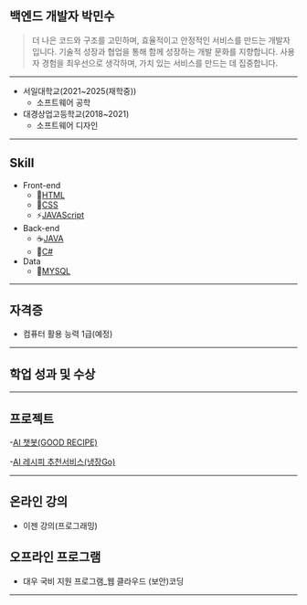 ## 백엔드 개발자 박민수

> 더 나은 코드와 구조를 고민하며, 효율적이고 안정적인 서비스를 만드는 개발자입니다.
기술적 성장과 협업을 통해 함께 성장하는 개발 문화를 지향합니다.
사용자 경험을 최우선으로 생각하며, 가치 있는 서비스를 만드는 데 집중합니다.
---

* 서일대학교(2021~2025(재학중))
  * 소프트웨어 공학
* 대경상업고등학교(2018~2021)
  * 소프트웨어 디자인
---

## Skill
* Front-end
  * 🧱[HTML](./HTML_NOTE.md)
  * 🎨[CSS](./CSS_NOTE.md)
  * ⚡[JAVAScript](./JAVAScript_NOTE.md)
* Back-end
  * ☕[JAVA](./JAVA_NOTE.md)
  * 🎯[C#](./C#_NOTE.md)
* Data
  * 🐬[MYSQL](./MYSQL_NOTE.md)
 ---
 
 ## 자격증
 * 컴퓨터 활용 능력 1급(예정)
 ---
 
 ## 학업 성과 및 수상
 ---
 
 ## 프로젝트
 -[AI 챗봇(GOOD RECIPE)](./Project01.md)
 
 -[AI 레시피 추천서비스(냉장Go)](./Project02.md)
 
 ---
 
 ## 온라인 강의
 * 이젠 강의(프로그래밍)
## 오프라인 프로그램
 * 대우 국비 지원 프로그램_웹 클라우드 (보안)코딩
------------------------------


<!--
**Minsu0118/Minsu0118** is a ✨ _special_ ✨ repository because its `README.md` (this file) appears on your GitHub profile.

Here are some ideas to get you started:

- 🔭 I’m currently working on ...
- 🌱 I’m currently learning ...
- 👯 I’m looking to collaborate on ...
- 🤔 I’m looking for help with ...
- 💬 Ask me about ...
- 📫 How to reach me: ...
- 😄 Pronouns: ...
- ⚡ Fun fact: ...
-->
